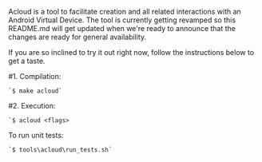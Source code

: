 Acloud is a tool to facilitate creation and all related interactions with an
Android Virtual Device. The tool is currently getting revamped so this README.md
will get updated when we're ready to announce that the changes are ready for
general availability.

If you are so inclined to try it out right now, follow the instructions below
to get a taste.

#1. Compilation:

    `$ make acloud`

#2. Execution:

    `$ acloud <flags>

To run unit tests:

    `$ tools\acloud\run_tests.sh`
